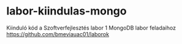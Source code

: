 # labor-kiindulas-mongo
Kiinduló kód a Szoftverfejlesztés labor 1 MongoDB labor feladaihoz https://github.com/bmeviauac01/laborok
